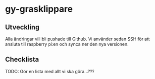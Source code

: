 # gy-grasklippare

## Utveckling
Alla ändringar vill bli pushade till Github. Vi använder sedan SSH för att ansluta till raspberry pi:en och synca ner den nya versionen. 

## Checklista

TODO: Gör en lista med allt vi ska göra...???
